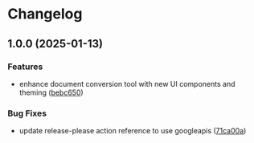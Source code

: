 # Changelog

## 1.0.0 (2025-01-13)


### Features

* enhance document conversion tool with new UI components and theming ([bebc650](https://github.com/faiz-gear/mermaid-converter/commit/bebc65099f843c21630229a688508cb54e0ee940))


### Bug Fixes

* update release-please action reference to use googleapis ([71ca00a](https://github.com/faiz-gear/mermaid-converter/commit/71ca00ae56d190d8f5fff9839d893448560c80aa))
